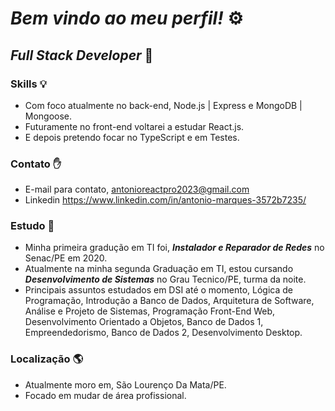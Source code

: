 # *Bem vindo ao meu perfil!* ⚙

## *Full Stack Developer* 🧱

### Skills 💡
- Com foco atualmente no back-end, Node.js | Express e MongoDB | Mongoose.
- Futuramente no front-end voltarei a estudar React.js. 
- E depois pretendo focar no TypeScript e em Testes.
  
### Contato ✋
* E-mail para contato, antonioreactpro2023@gmail.com
* Linkedin https://www.linkedin.com/in/antonio-marques-3572b7235/

### Estudo 📘
* Minha primeira gradução em TI foi, ***Instalador e Reparador de Redes*** no Senac/PE em 2020.
* Atualmente na minha segunda Graduação em TI, estou cursando ***Desenvolvimento de Sistemas*** no Grau Tecnico/PE, turma da noite.
* Principais assuntos estudados em DSI até o momento, Lógica de Programação, Introdução a Banco de Dados, Arquitetura de Software, Análise e Projeto de Sistemas, Programação Front-End Web, Desenvolvimento Orientado a Objetos, Banco de Dados 1, Empreendedorismo, Banco de Dados 2, Desenvolvimento Desktop.

### Localização 🌎
* Atualmente moro em, São Lourenço Da Mata/PE.
* Focado em mudar de área profissional.
<!---
AntonioLemos316/AntonioLemos316 is a ✨ special ✨ repository because its `README.md` (this file) appears on your GitHub profile.
You can click the Preview link to take a look at your changes.
--->
